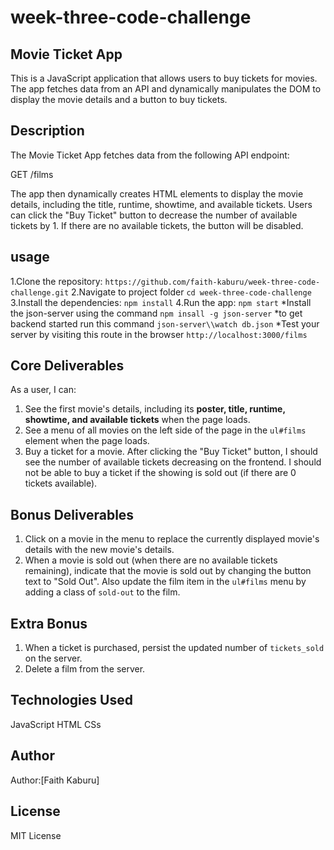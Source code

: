 # week-three-code-challenge
 ## Movie Ticket App
This is a JavaScript application that allows users to buy tickets for movies. The app fetches data from an API and dynamically manipulates the DOM to display the movie details and a button to buy tickets.

## Description
The Movie Ticket App fetches data from the following API endpoint:

GET /films

The app then dynamically creates HTML elements to display the movie details, including the title, runtime, showtime, and available tickets. Users can click the "Buy Ticket" button to decrease the number of available tickets by 1. If there are no available tickets, the button will be disabled.

## usage
1.Clone the repository:
`https://github.com/faith-kaburu/week-three-code-challenge.git`
2.Navigate to project folder
`cd week-three-code-challenge`
3.Install the dependencies:
    `npm install`
4.Run the app:
`npm start`
*Install the json-server using the command `npm insall -g json-server`
*to get backend started run this command `json-server\\watch db.json`
*Test your server by visiting this route in the browser `http://localhost:3000/films`

## Core Deliverables

As a user, I can:

1. See the first movie's details, including its **poster, title, runtime,
   showtime, and available tickets** when the page loads.
2. See a menu of all movies on the left side of the page in the `ul#films`
   element when the page loads.
3. Buy a ticket for a movie. After clicking the "Buy Ticket" button, I should
   see the number of available tickets decreasing on the frontend. I should not
   be able to buy a ticket if the showing is sold out (if there are 0 tickets
   available).

## Bonus Deliverables

1. Click on a movie in the menu to replace the currently displayed movie's
   details with the new movie's details.
2. When a movie is sold out (when there are no available tickets remaining),
   indicate that the movie is sold out by changing the button text to "Sold
   Out". Also update the film item in the `ul#films` menu by adding a class of
   `sold-out` to the film.

## Extra Bonus

1. When a ticket is purchased, persist the updated number of `tickets_sold` on
   the server.
2. Delete a film from the server.

## Technologies Used
JavaScript
HTML
CSs


## Author
Author:[Faith Kaburu]

 ## License
 MIT License

